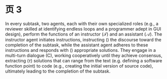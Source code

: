 # 页 3
In every subtask, two agents, each with their own specialized roles (e.g., a reviewer skilled at identifying endless loops and a programmer adept in GUI design), perform the functions of an instructor $( \mathcal { T } )$ and an assistant $( \mathcal { A } )$. The instructor agent initiates instructions, instructing $(  )$ the discourse toward the completion of the subtask, while the assistant agent adheres to these instructions and responds with $(  )$ appropriate solutions. They engage in a multi-turn dialogue (C), working cooperatively until they achieve consensus, extracting $( \tau )$ solutions that can range from the text (e.g. defining a software function point) to code (e.g., creating the initial version of source code), ultimately leading to the completion of the subtask.